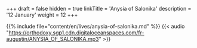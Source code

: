 +++
draft = false
hidden = true
linkTitle = 'Anysia of Salonika'
description = '12 January'
weight = 12
+++

{{% include file="content/en/lives/anysia-of-salonika.md" %}}
{{< audio "https://orthodoxy.sgp1.cdn.digitaloceanspaces.com/fr-augustin/ANYSIA_OF_SALONIKA.mp3" >}}
